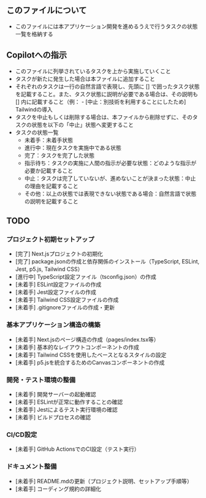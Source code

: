 ## このファイルについて
- このファイルには本アプリケーション開発を進めるうえで行うタスクの状態一覧を格納する

## Copilotへの指示 
- このファイルに列挙されているタスクを上から実施していくこと
- タスクが新たに発生した場合は本ファイルに追加すること
- それぞれのタスクは一行の自然言語で表現し、先頭に [] で囲ったタスク状態を記載すること。また、タスク状態に説明が必要である場合は、その説明も [] 内に記載すること（例： - [中止：別技術を利用することにしたため] Tailwindの導入
- タスクを中止もしくは削除する場合は、本ファイルから削除せずに、そのタスクの状態を以下の「中止」状態へ変更すること
- タスクの状態一覧
  - 未着手：未着手状態
  - 進行中：現在タスクを実施中である状態
  - 完了：タスクを完了した状態
  - 指示待ち：タスクの実施に人間の指示が必要な状態：どのような指示が必要か記載すること
  - 中止：タスクは完了していないが、進めないことが決まった状態：中止の理由を記載すること
  - その他：以上の状態では表現できない状態である場合：自然言語で状態の説明を記載すること

## TODO

### プロジェクト初期セットアップ
- [完了] Next.jsプロジェクトの初期化
- [完了] package.jsonの作成と依存関係のインストール（TypeScript, ESLint, Jest, p5.js, Tailwind CSS）
- [進行中] TypeScript設定ファイル（tsconfig.json）の作成
- [未着手] ESLint設定ファイルの作成
- [未着手] Jest設定ファイルの作成
- [未着手] Tailwind CSS設定ファイルの作成
- [未着手] .gitignoreファイルの作成・更新

### 基本アプリケーション構造の構築
- [未着手] Next.jsのページ構造の作成（pages/index.tsx等）
- [未着手] 基本的なレイアウトコンポーネントの作成
- [未着手] Tailwind CSSを使用したベースとなるスタイルの設定
- [未着手] p5.jsを統合するためのCanvasコンポーネントの作成

### 開発・テスト環境の整備
- [未着手] 開発サーバーの起動確認
- [未着手] ESLintが正常に動作することの確認
- [未着手] Jestによるテスト実行環境の確認
- [未着手] ビルドプロセスの確認

### CI/CD設定
- [未着手] GitHub ActionsでのCI設定（テスト実行）

### ドキュメント整備
- [未着手] README.mdの更新（プロジェクト説明、セットアップ手順等）
- [未着手] コーディング規約の詳細化

